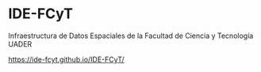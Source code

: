 # IDE-FCyT
Infraestructura de Datos Espaciales de la Facultad  de Ciencia y Tecnología UADER

https://ide-fcyt.github.io/IDE-FCyT/

